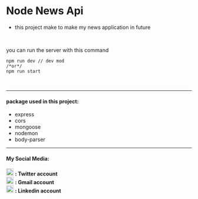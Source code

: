 # Node News Api

* this project make to make my news application in future
</br>

you can run the server with this command

```
npm run dev // dev mod
/*or*/
npm run start
```

</br>

---
#### package used in this project:
* express
* cors
* mongoose
* nodemon
* body-parser
---
#### My Social Media:
<a herf = "https://twitter.com/YoussefElWazeer">
<div>
<img src="https://upload.wikimedia.org/wikipedia/commons/5/53/X_logo_2023_original.svg" alt="twtter" style="width:20px;"/>
<Strong> : Twitter account </Strong>
</div>
</a>

<div>
<a herf = "youssef.hussein.business@gmail.com">
<img src="https://upload.wikimedia.org/wikipedia/commons/thumb/7/7e/Gmail_icon_%282020%29.svg/768px-Gmail_icon_%282020%29.svg.png" alt="gmail" style="width:20px;"/>
<Strong> : Gmail account </Strong>
</a>
</div>

<a herf = "https://www.linkedin.com/in/youssef-hussein-aa3b38277/">
<div><img src="https://cdn.iconscout.com/icon/premium/png-512-thumb/linkedin-2752135-2284952.png?f=webp&w=256" alt="linkedin" style="width:20px;"/>
<Strong> : Linkedin account</Strong>
  </div>
</a>
